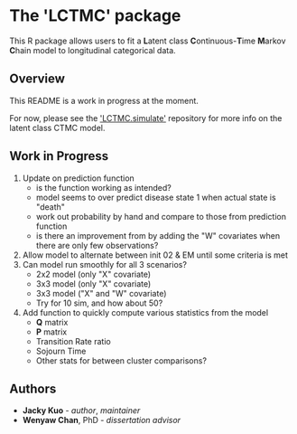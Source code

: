 # The 'LCTMC' package

This R package allows users to fit a **L**atent class **C**ontinuous-**T**ime **M**arkov **C**hain model to longitudinal categorical data. 

## Overview

This README is a work in progress at the moment. 

For now, please see the ['LCTMC.simulate'](https://github.com/j-kuo/LCTMC.simulate) repository for more info on the latent class CTMC model.

## Work in Progress

1. Update on prediction function 
   * is the function working as intended?
   * model seems to over predict disease state 1 when actual state is "death"
   * work out probability by hand and compare to those from prediction function
   * is there an improvement from by adding the "W" covariates when there are only few observations?
1. Allow model to alternate between init 02 & EM until some criteria is met
1. Can model run smoothly for all 3 scenarios?
   * 2x2 model (only "X" covariate)
   * 3x3 model (only "X" covariate)
   * 3x3 model ("X" and "W" covariate)
   * Try for 10 sim, and how about 50?
1. Add function to quickly compute various statistics from the model
   * **Q** matrix
   * **P** matrix
   * Transition Rate ratio
   * Sojourn Time
   * Other stats for between cluster comparisons?

## Authors

* **Jacky Kuo** - _author_, _maintainer_
* **Wenyaw Chan**, PhD - _dissertation advisor_
